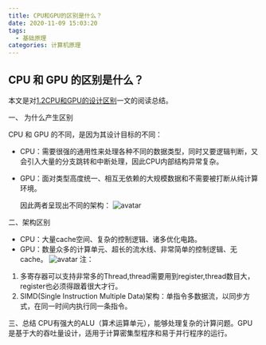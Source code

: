 ```yaml
---
title: CPU和GPU的区别是什么？
date: 2020-11-09 15:03:20
tags: 
  - 基础原理
categories: 计算机原理
---
```


## CPU 和 GPU 的区别是什么？
本文是对[1.2CPU和GPU的设计区别](https://www.cnblogs.com/biglucky/p/4223565.html)一文的阅读总结。

一、 为什么产生区别
  
  CPU 和 GPU 的不同，是因为其设计目标的不同：
  - CPU：需要很强的通用性来处理各种不同的数据类型，同时又要逻辑判断，又会引入大量的分支跳转和中断处理，因此CPU内部结构异常复杂。
  - GPU：面对类型高度统一、相互无依赖的大规模数据和不需要被打断从纯计算环境。
     
    因此两者呈现出不同的架构：
    ![avatar](https://pic1.zhimg.com/80/918367f36e34c18dc1f92bd16760dae1_720w.jpg?source=1940ef5c)

二、架构区别
  - CPU：大量cache空间、复杂的控制逻辑、诸多优化电路。
  - GPU：数量众多的计算单元、超长的流水线、非常简单的控制逻辑、无cache。
  ![avatar](https://pic3.zhimg.com/80/894e6d2f20921e7c8be985bbb0dac5d5_720w.jpg?source=1940ef5c)
  注：
  1. 多寄存器可以支持非常多的Thread,thread需要用到register,thread数目大，register也必须得跟着很大才行。
  2. SIMD(Single Instruction Multiple Data)架构：单指令多数据流，以同步方式，在同一时间内执行同一条指令。

三、总结
  CPU有强大的ALU（算术运算单元），能够处理复杂的计算问题。GPU是基于大的吞吐量设计，适用于计算密集型程序和易于并行程序的运行。